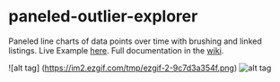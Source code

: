 # paneled-outlier-explorer
Paneled line charts of data points over time with brushing and linked listings. Live Example [here](https://rhoinc.github.io/viz-library/examples/0019-paneled-outlier-explorer/). Full documentation in the [wiki](https://github.com/RhoInc/paneled-outlier-explorer/wiki).

![alt tag] (https://im2.ezgif.com/tmp/ezgif-2-9c7d3a354f.png)
![alt tag](https://im2.ezgif.com/tmp/ezgif-2-f4346a6b2f.gif)
